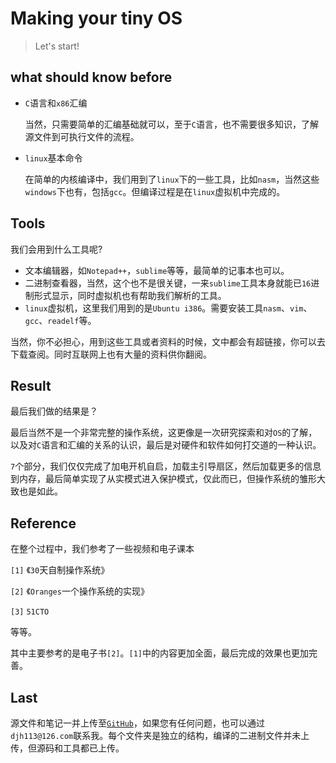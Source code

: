 # Making your tiny OS

> Let's start!

## what  should know before

* `C`语言和`x86`汇编

  当然，只需要简单的汇编基础就可以，至于`C`语言，也不需要很多知识，了解源文件到可执行文件的流程。

* `linux`基本命令

  在简单的内核编译中，我们用到了`linux`下的一些工具，比如`nasm`，当然这些`windows`下也有，包括`gcc`。但编译过程是在`linux`虚拟机中完成的。

## Tools

我们会用到什么工具呢?

* 文本编辑器，如`Notepad++`，`sublime`等等，最简单的记事本也可以。
* 二进制查看器，当然，这个也不是很关键，一来`sublime`工具本身就能已`16`进制形式显示，同时虚拟机也有帮助我们解析的工具。
* `linux`虚拟机，这里我们用到的是`Ubuntu i386`。需要安装工具`nasm`、`vim`、`gcc`、`readelf`等。

当然，你不必担心，用到这些工具或者资料的时候，文中都会有超链接，你可以去下载查阅。同时互联网上也有大量的资料供你翻阅。

## Result

最后我们做的结果是？

最后当然不是一个非常完整的操作系统，这更像是一次研究探索和对`OS`的了解，以及对`C`语言和汇编的关系的认识，最后是对硬件和软件如何打交道的一种认识。

`7`个部分，我们仅仅完成了加电开机自启，加载主引导扇区，然后加载更多的信息到内存，最后简单实现了从实模式进入保护模式，仅此而已，但操作系统的雏形大致也是如此。

## Reference

在整个过程中，我们参考了一些视频和电子课本

`[1]` 《`30`天自制操作系统》

`[2]` 《`Oranges`一个操作系统的实现》

`[3]` `51CTO`

等等。

其中主要参考的是电子书`[2]`。`[1]`中的内容更加全面，最后完成的效果也更加完善。

## Last

源文件和笔记一并上传至[`GitHub`](https://github.com/djh-sudo/tiny-OS-kernel)，如果您有任何问题，也可以通过`djh113@126.com`联系我。每个文件夹是独立的结构，编译的二进制文件并未上传，但源码和工具都已上传。
